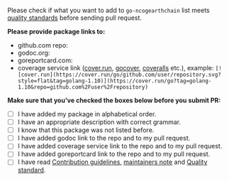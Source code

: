 Please check if what you want to add to `go-ncogearthchain` list meets [quality standards](https://github.com/Ncog-Earth-Chain/ncogearthchain/blob/master/CONTRIBUTING.md#quality-standard) before sending pull request.

**Please provide package links to:**

- github.com repo:
- godoc.org:
- goreportcard.com:
- coverage service link ([cover.run](https://cover.run/), [gocover](http://gocover.io/), [coveralls](https://coveralls.io/) etc.), example: `[![cover.run](https://cover.run/go/github.com/user/repository.svg?style=flat&tag=golang-1.10)](https://cover.run/go?tag=golang-1.10&repo=github.com%2Fuser%2Frepository)`

**Make sure that you've checked the boxes below before you submit PR:**
- [ ] I have added my package in alphabetical order.
- [ ] I have an appropriate description with correct grammar.
- [ ] I know that this package was not listed before.
- [ ] I have added godoc link to the repo and to my pull request.
- [ ] I have added coverage service link to the repo and to my pull request.
- [ ] I have added goreportcard link to the repo and to my pull request.
- [ ] I have read [Contribution guidelines](https://github.com/Ncog-Earth-Chain/ncogearthchain/blob/master/CONTRIBUTING.md#contribution-guidelines), [maintainers note](https://github.com/Ncog-Earth-Chain/ncogearthchain/blob/master/CONTRIBUTING.md#maintainers) and [Quality standard](https://github.com/Ncog-Earth-Chain/ncogearthchain/blob/master/CONTRIBUTING.md#quality-standard).

